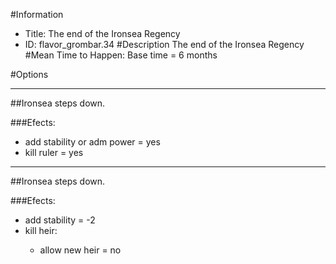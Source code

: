 #Information
 - Title: The end of the Ironsea Regency
 - ID: flavor_grombar.34
#Description
The end of the Ironsea Regency
#Mean Time to Happen:
Base time = 6 months

#Options

___
##Ironsea steps down.

###Efects:<ul><li>add stability or adm power = yes</li><li>kill ruler = yes</li></ul>

___
##Ironsea steps down.

###Efects:<ul><li>add stability = -2</li><li>kill heir:</li><ul><li>allow new heir = no</li></ul></ul>
